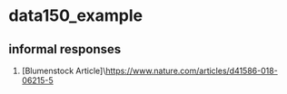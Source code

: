 # data150_example

## informal responses

1.  [Blumenstock Article]\https://www.nature.com/articles/d41586-018-06215-5
